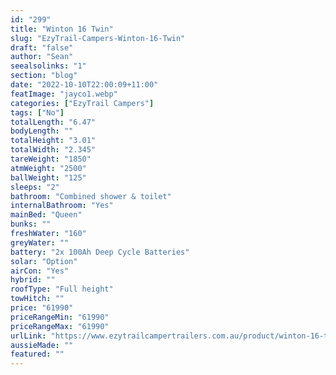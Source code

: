 ```yaml
---
id: "299"
title: "Winton 16 Twin"
slug: "EzyTrail-Campers-Winton-16-Twin"
draft: "false"
author: "Sean"
seealsolinks: "1"
section: "blog"
date: "2022-10-10T22:00:09+11:00"
featImage: "jayco1.webp"
categories: ["EzyTrail Campers"]
tags: ["No"]
totalLength: "6.47"
bodyLength: ""
totalHeight: "3.01"
totalWidth: "2.345"
tareWeight: "1850"
atmWeight: "2500"
ballWeight: "125"
sleeps: "2"
bathroom: "Combined shower & toilet"
internalBathroom: "Yes"
mainBed: "Queen"
bunks: ""
freshWater: "160"
greyWater: ""
battery: "2x 100Ah Deep Cycle Batteries"
solar: "Option"
airCon: "Yes"
hybrid: ""
roofType: "Full height"
towHitch: ""
price: "61990"
priceRangeMin: "61990"
priceRangeMax: "61990"
urlLink: "https://www.ezytrailcampertrailers.com.au/product/winton-16-twin/"
aussieMade: ""
featured: ""
---
```

